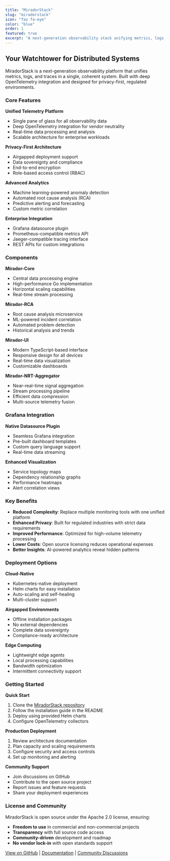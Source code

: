 ```yaml
---
title: "MiradorStack"
slug: "miradorstack"
icon: "fas fa-eye"
color: "blue"
order: 1
featured: true
excerpt: "A next-generation observability stack unifying metrics, logs, and traces with deep OpenTelemetry integration. Your watchtower for distributed systems."
---
```


## Your Watchtower for Distributed Systems

MiradorStack is a next-generation observability platform that unifies metrics, logs, and traces in a single, coherent system. Built with deep OpenTelemetry integration and designed for privacy-first, regulated environments.

### Core Features

**Unified Telemetry Platform**
- Single pane of glass for all observability data
- Deep OpenTelemetry integration for vendor neutrality
- Real-time data processing and analysis
- Scalable architecture for enterprise workloads

**Privacy-First Architecture**
- Airgapped deployment support
- Data sovereignty and compliance
- End-to-end encryption
- Role-based access control (RBAC)

**Advanced Analytics**
- Machine learning-powered anomaly detection
- Automated root cause analysis (RCA)
- Predictive alerting and forecasting
- Custom metric correlation

**Enterprise Integration**
- Grafana datasource plugin
- Prometheus-compatible metrics API
- Jaeger-compatible tracing interface
- REST APIs for custom integrations

### Components

**Mirador-Core**
- Central data processing engine
- High-performance Go implementation
- Horizontal scaling capabilities
- Real-time stream processing

**Mirador-RCA**
- Root cause analysis microservice
- ML-powered incident correlation
- Automated problem detection
- Historical analysis and trends

**Mirador-UI**
- Modern TypeScript-based interface
- Responsive design for all devices
- Real-time data visualization
- Customizable dashboards

**Mirador-NRT-Aggregator**
- Near-real-time signal aggregation
- Stream processing pipeline
- Efficient data compression
- Multi-source telemetry fusion

### Grafana Integration

**Native Datasource Plugin**
- Seamless Grafana integration
- Pre-built dashboard templates
- Custom query language support
- Real-time data streaming

**Enhanced Visualization**
- Service topology maps
- Dependency relationship graphs
- Performance heatmaps
- Alert correlation views

### Key Benefits

- **Reduced Complexity**: Replace multiple monitoring tools with one unified platform
- **Enhanced Privacy**: Built for regulated industries with strict data requirements
- **Improved Performance**: Optimized for high-volume telemetry processing
- **Lower Costs**: Open source licensing reduces operational expenses
- **Better Insights**: AI-powered analytics reveal hidden patterns

### Deployment Options

**Cloud-Native**
- Kubernetes-native deployment
- Helm charts for easy installation
- Auto-scaling and self-healing
- Multi-cluster support

**Airgapped Environments**
- Offline installation packages
- No external dependencies
- Complete data sovereignty
- Compliance-ready architecture

**Edge Computing**
- Lightweight edge agents
- Local processing capabilities
- Bandwidth optimization
- Intermittent connectivity support

### Getting Started

**Quick Start**
1. Clone the [MiradorStack repository](https://github.com/platformbuilds/miradorstack)
2. Follow the installation guide in the README
3. Deploy using provided Helm charts
4. Configure OpenTelemetry collectors

**Production Deployment**
1. Review architecture documentation
2. Plan capacity and scaling requirements
3. Configure security and access controls
4. Set up monitoring and alerting

**Community Support**
- Join discussions on GitHub
- Contribute to the open source project
- Report issues and feature requests
- Share your deployment experiences

### License and Community

MiradorStack is open source under the Apache 2.0 license, ensuring:
- **Freedom to use** in commercial and non-commercial projects
- **Transparency** with full source code access
- **Community-driven** development and roadmap
- **No vendor lock-in** with open standards support

[View on GitHub](https://github.com/platformbuilds/miradorstack) | [Documentation](https://github.com/platformbuilds/miradorstack/wiki) | [Community Discussions](https://github.com/platformbuilds/miradorstack/discussions)